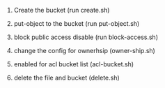 1. Create the bucket (run create.sh)

2. put-object to the bucket (run put-object.sh)

3. block public access disable (run block-access.sh)

4. change the config for ownerhsip (owner-ship.sh)

5. enabled for acl bucket list (acl-bucket.sh)

6. delete the file and bucket (delete.sh)